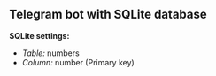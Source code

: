**Telegram bot with SQLite database**
-
**SQLite settings:**
- *Table:*
numbers
- *Column:*
number (Primary key)